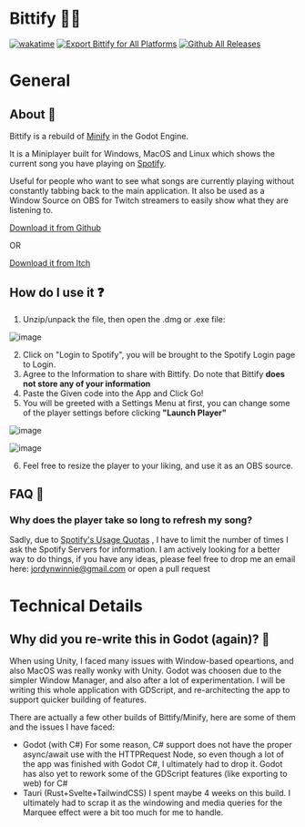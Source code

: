 # Bittify 🎵🎶

[![wakatime](https://wakatime.com/badge/user/f5667326-f378-4a99-aacd-abd866a8364d/project/c531fef6-7f26-4dc9-9ce5-bae4281ad3a8.svg)](https://wakatime.com/badge/user/f5667326-f378-4a99-aacd-abd866a8364d/project/c531fef6-7f26-4dc9-9ce5-bae4281ad3a8)
[![Export Bittify for All Platforms](https://github.com/Jyodann/Bittify/actions/workflows/godot_deploy.yml/badge.svg)](https://github.com/Jyodann/Bittify/actions/workflows/godot_deploy.yml)
[![Github All Releases](https://img.shields.io/github/downloads/jyodann/Bittify/total.svg)]()
# General
## About 🐳
Bittify is a rebuild of [Minify](https://github.com/Jyodann/MinifyPlayer/) in the Godot Engine. 

It is a Miniplayer built for Windows, MacOS and Linux which shows the current song you have playing on [Spotify](https://www.spotify.com/us/download/). 

Useful for people who want to see what songs are currently playing without constantly tabbing back to the main application. It also be used as a Window Source on OBS for Twitch streamers to easily show what they are listening to.

[Download it from Github](https://github.com/Jyodann/Bittify/releases/latest)

OR

[Download it from Itch](https://jyodann.itch.io/bittify)

## How do I use it ❓
1. Unzip/unpack the file, then open the .dmg or .exe file:

![image](https://github.com/Jyodann/Bittify/assets/48559311/3d95e107-7aef-497d-9fe0-a022ff8781c2)

2. Click on "Login to Spotify", you will be brought to the Spotify Login page to Login.
3. Agree to the Information to share with Bittify. Do note that Bittify **does not store any of your information**
4. Paste the Given code into the App and Click Go!
5. You will be greeted with a Settings Menu at first, you can change some of the player settings before clicking **"Launch Player"**

![image](https://github.com/Jyodann/Bittify/assets/48559311/9e65da2e-7844-4e8a-a9c4-5a544fa2d5fc)

![image](https://github.com/Jyodann/Bittify/assets/48559311/772fa42c-6afc-44de-9771-d16dd2e46d4b)


6. Feel free to resize the player to your liking, and use it as an OBS source. 

## FAQ 🤔

### Why does the player take so long to refresh my song?

Sadly, due to [Spotify's Usage Quotas](https://developer.spotify.com/policy#vii-access-usage-and-quotas) , I have to limit the number of times I ask the Spotify Servers for information. I am actively looking for a better way to do things, if you have any ideas, please feel free to drop me an email here: jordynwinnie@gmail.com or open a pull request

# Technical Details
## Why did you re-write this in Godot (again)? 💭

When using Unity, I faced many issues with Window-based opeartions, and also MacOS was really wonky with Unity. Godot was choosen due to the simpler Window Manager, and also after a lot of experimentation. I will be writing this whole application with GDScript, and re-architecting the app to support quicker building of features. 

There are actually a few other builds of Bittify/Minify, here are some of them and the issues I have faced:

- Godot (with C#)
    For some reason, C# support does not have the proper async/await use with the HTTPRequest Node, so even though a lot of the app was finished with Godot C#, I ultimately had to drop it. Godot has also yet to rework some of the GDScript features (like exporting to web) for C#
- Tauri (Rust+Svelte+TailwindCSS)
    I spent maybe 4 weeks on this build. I ultimately had to scrap it as the windowing and media queries for the Marquee effect were a bit too much for me to handle. 
    
